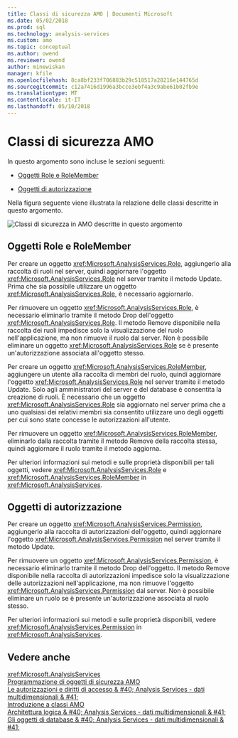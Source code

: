 ```yaml
---
title: Classi di sicurezza AMO | Documenti Microsoft
ms.date: 05/02/2018
ms.prod: sql
ms.technology: analysis-services
ms.custom: amo
ms.topic: conceptual
ms.author: owend
ms.reviewer: owend
author: minewiskan
manager: kfile
ms.openlocfilehash: 8ca8bf233f706883b29c518517a28216e144765d
ms.sourcegitcommit: c12a7416d1996a3bcce3ebf4a3c9abe61b02fb9e
ms.translationtype: MT
ms.contentlocale: it-IT
ms.lasthandoff: 05/10/2018
---
```

# <a name="amo-security-classes"></a>Classi di sicurezza AMO
  In questo argomento sono incluse le sezioni seguenti:  
  
-   [Oggetti Role e RoleMember](#RolesMembers)  
  
-   [Oggetti di autorizzazione](#Permissions)  
  
 Nella figura seguente viene illustrata la relazione delle classi descritte in questo argomento.  
  
 ![Classi di sicurezza in AMO descritte in questo argomento](../../../analysis-services/multidimensional-models/analysis-management-objects/media/amo-securityclasses.gif "classi di sicurezza in AMO descritte in questo argomento")  
  
##  <a name="RolesMembers"></a>Oggetti Role e RoleMember  
 Per creare un oggetto <xref:Microsoft.AnalysisServices.Role>, aggiungerlo alla raccolta di ruoli nel server, quindi aggiornare l'oggetto <xref:Microsoft.AnalysisServices.Role> nel server tramite il metodo Update. Prima che sia possibile utilizzare un oggetto <xref:Microsoft.AnalysisServices.Role>, è necessario aggiornarlo.  
  
 Per rimuovere un oggetto <xref:Microsoft.AnalysisServices.Role>, è necessario eliminarlo tramite il metodo Drop dell'oggetto <xref:Microsoft.AnalysisServices.Role>. Il metodo Remove disponibile nella raccolta dei ruoli impedisce solo la visualizzazione del ruolo nell'applicazione, ma non rimuove il ruolo dal server. Non è possibile eliminare un oggetto <xref:Microsoft.AnalysisServices.Role> se è presente un'autorizzazione associata all'oggetto stesso.  
  
 Per creare un oggetto <xref:Microsoft.AnalysisServices.RoleMember>, aggiungere un utente alla raccolta di membri del ruolo, quindi aggiornare l'oggetto <xref:Microsoft.AnalysisServices.Role> nel server tramite il metodo Update. Solo agli amministratori del server e del database è consentita la creazione di ruoli. È necessario che un oggetto <xref:Microsoft.AnalysisServices.Role> sia aggiornato nel server prima che a uno qualsiasi dei relativi membri sia consentito utilizzare uno degli oggetti per cui sono state concesse le autorizzazioni all'utente.  
  
 Per rimuovere un oggetto <xref:Microsoft.AnalysisServices.RoleMember>, eliminarlo dalla raccolta tramite il metodo Remove della raccolta stessa, quindi aggiornare il ruolo tramite il metodo aggiorna.  
  
 Per ulteriori informazioni sui metodi e sulle proprietà disponibili per tali oggetti, vedere <xref:Microsoft.AnalysisServices.Role> e <xref:Microsoft.AnalysisServices.RoleMember> in <xref:Microsoft.AnalysisServices>.  
  
##  <a name="Permissions"></a>Oggetti di autorizzazione  
 Per creare un oggetto <xref:Microsoft.AnalysisServices.Permission>, aggiungerlo alla raccolta di autorizzazioni dell'oggetto, quindi aggiornare l'oggetto <xref:Microsoft.AnalysisServices.Permission> nel server tramite il metodo Update.  
  
 Per rimuovere un oggetto <xref:Microsoft.AnalysisServices.Permission>, è necessario eliminarlo tramite il metodo Drop dell'oggetto. Il metodo Remove disponibile nella raccolta di autorizzazioni impedisce solo la visualizzazione delle autorizzazioni nell'applicazione, ma non rimuove l'oggetto <xref:Microsoft.AnalysisServices.Permission> dal server. Non è possibile eliminare un ruolo se è presente un'autorizzazione associata al ruolo stesso.  
  
 Per ulteriori informazioni sui metodi e sulle proprietà disponibili, vedere <xref:Microsoft.AnalysisServices.Permission> in <xref:Microsoft.AnalysisServices>.  
  
## <a name="see-also"></a>Vedere anche  
 <xref:Microsoft.AnalysisServices>   
 [Programmazione di oggetti di sicurezza AMO](../../../analysis-services/multidimensional-models/analysis-management-objects/programming-amo-security-objects.md)   
 [Le autorizzazioni e diritti di accesso & #40; Analysis Services - dati multidimensionali & #41;](http://msdn.microsoft.com/library/59fa3573-f985-46cb-8042-7da71bd59a7b)   
 [Introduzione a classi AMO](../../../analysis-services/multidimensional-models/analysis-management-objects/amo-classes-introduction.md)   
 [Architettura logica & #40; Analysis Services - dati multidimensionali & #41;](../../../analysis-services/multidimensional-models/olap-logical/understanding-microsoft-olap-logical-architecture.md)   
 [Gli oggetti di database & #40; Analysis Services - dati multidimensionali & #41;](../../../analysis-services/multidimensional-models/olap-logical/database-objects-analysis-services-multidimensional-data.md)  
  
  
